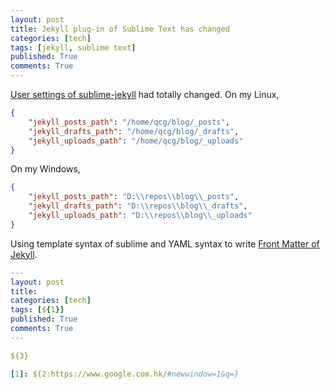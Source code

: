 ```yaml
---
layout: post
title: Jekyll plug-in of Sublime Text has changed
categories: [tech]
tags: [jekyll, sublime text]
published: True
comments: True
---
```


[User settings of sublime-jekyll][1] had totally changed.
On my Linux,

```json
{
    "jekyll_posts_path": "/home/qcg/blog/_posts",
    "jekyll_drafts_path": "/home/qcg/blog/_drafts",
    "jekyll_uploads_path": "/home/qcg/blog/_uploads"
}
```

On my Windows,

```json
{
    "jekyll_posts_path": "D:\\repos\\blog\\_posts",
    "jekyll_drafts_path": "D:\\repos\\blog\\_drafts",
    "jekyll_uploads_path": "D:\\repos\\blog\\_uploads"
}
```

Using template syntax of sublime and YAML syntax to write [Front Matter of Jekyll][2].

```yaml
---
layout: post
title:
categories: [tech]
tags: [${1}]
published: True
comments: True
---

${3}

[1]: ${2:https://www.google.com.hk/#newwindow=1&q=}
```

[1]: http://sublime-jekyll.readthedocs.org/en/latest/settings.html
[2]: http://jekyllrb.com/docs/frontmatter/
